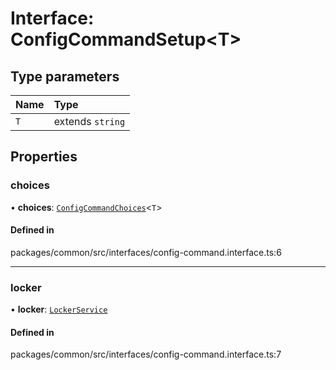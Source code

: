# Interface: ConfigCommandSetup<T\>

## Type parameters

| Name | Type |
| :------ | :------ |
| `T` | extends `string` |

## Properties

### choices

• **choices**: [`ConfigCommandChoices`](../types/ConfigCommandChoices.md)<`T`\>

#### Defined in

packages/common/src/interfaces/config-command.interface.ts:6

___

### locker

• **locker**: [`LockerService`](../classes/LockerService.md)

#### Defined in

packages/common/src/interfaces/config-command.interface.ts:7
